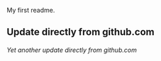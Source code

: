 My first readme.


## Update directly from github.com

###### Yet another update directly from github.com 
